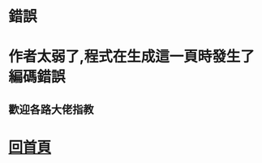 
# 錯誤

# 作者太弱了,程式在生成這一頁時發生了編碼錯誤

## 歡迎各路大佬指教

# [回首頁](https://henryleecode23.github.io/solve_record/)
